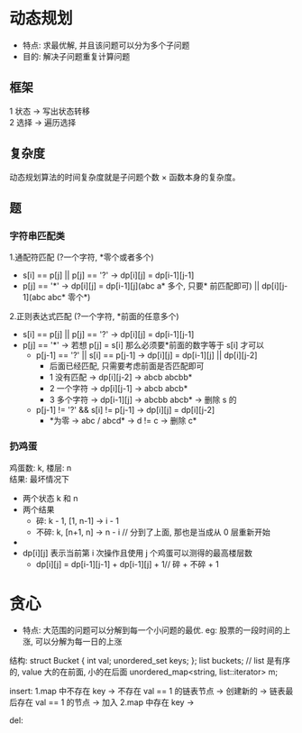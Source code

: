 # 动态规划

- 特点: 求最优解, 并且该问题可以分为多个子问题
- 目的: 解决子问题重复计算问题

## 框架

1 状态 -> 写出状态转移  
2 选择 -> 遍历选择

## 复杂度
动态规划算法的时间复杂度就是子问题个数 × 函数本身的复杂度。


## 题

### 字符串匹配类

1.通配符匹配 (?一个字符, *零个或者多个)

- s[i] == p[j] || p[j] == '?' -> dp[i][j] = dp[i-1][j-1]
- p[j] == '*' -> dp[i][j] = dp[i-1][j](abc a\* 多个, 只要\* 前匹配即可) || dp[i][j-1](abc abc\* 零个\*)

2.正则表达式匹配 (?一个字符, *前面的任意多个)

- s[i] == p[j] || p[j] == '?' -> dp[i][j] = dp[i-1][j-1]
- p[j] == '*' -> 若想 p[j] = s[i] 那么必须要\*前面的数字等于 s[i] 才可以
  - p[j-1] == '?' || s[i] == p[j-1] -> dp[i][j] = dp[i-1][j] || dp[i][j-2]
    - 后面已经匹配, 只需要考虑前面是否匹配即可
    - 1 没有匹配 -> dp[i][j-2] -> abcb abcbb*
    - 2 一个字符 -> dp[i][j-1] -> abcb abcb*
    - 3 多个字符 -> dp[i-1][j] -> abcbb abcb* -> 删除 s 的
  - p[j-1] != '?' && s[i] != p[j-1] -> dp[i][j] = dp[i][j-2] 
    - \*为零 -> abc / abcd\* -> d != c -> 删除 c\*

### 扔鸡蛋

鸡蛋数: k, 楼层: n  
结果: 最坏情况下

- 两个状态 k 和 n
- 两个结果
  - 碎: k - 1, [1, n-1] -> i - 1
  - 不碎: k, [n+1, n] -> n - i // 分到了上面, 那也是当成从 0 层重新开始
- 
- dp[i][j] 表示当前第 i 次操作且使用 j 个鸡蛋可以测得的最高楼层数
  - dp[i][j] = dp[i-1][j-1] + dp[i-1][j] + 1// 碎 + 不碎 + 1

# 贪心

- 特点: 大范围的问题可以分解到每一个小问题的最优. eg: 股票的一段时间的上涨, 可以分解为每一日的上涨


结构:
struct Bucket { int val; unordered_set<string> keys; };
list<Bucket> buckets; // list 是有序的, value 大的在前面, 小的在后面
unordered_map<string, list<Bucket>::iterator> m;


insert:
1.map 中不存在 key 
  -> 不存在 val == 1 的链表节点 -> 创建新的
  -> 链表最后存在 val == 1 的节点 -> 加入
2.map 中存在 key
  -> 

del:
